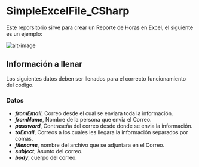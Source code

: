 # SimpleExcelFile_CSharp
Este reporsitorio sirve para crear un Reporte de Horas en Excel, el siguiente es un ejemplo: 

![alt-image](https://i.imgur.com/ggr6Rbl.png "Reporte de Horas")

## Información a llenar
Los siguientes datos deben ser llenados para el correcto funcionamiento del codigo.

### Datos
- __*fromEmail*__, Correo desde el cual se enviara toda la información.
- __*fromName*__, Nombre de la persona que envia el Correo.
- __*password*__, Contraseña del correo desde donde se envia la información.
- __*toEmail*__, Correos a los cuales les llegara la información separados por comas.
- __*filename*__, nombre del archivo que se adjuntara en el Correo.
- __*subject*__, Asunto del correo.
- __*body*__, cuerpo del correo.
